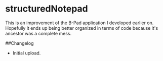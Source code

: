 # structuredNotepad
This is an improvement of the B-Pad application I developed earlier on. Hopefully it ends up being better organized in terms of code because it's ancestor was a complete mess.

##Changelog
- Initial upload.